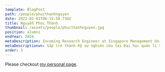 ```yaml
---
template: BlogPost
path: /people/phucthanhnguyen
date: 2022-02-01T06:15:50.738Z
title: Nguyễn Phúc Thành
thumbnail: /assets/people/phucthanhnguyen.jpg
position: alumni
endYear: 2024
metaDescription: Incoming Research Engineer at Singapore Management University
metaDescriptionvn: Sắp trở thành Kỹ sư nghiên cứu tại Đại học quản lí Singapore 
order: 3
---
```


Please checkout [my personal page](https://www.linkedin.com/in/phucthanhnguyen1707/).
